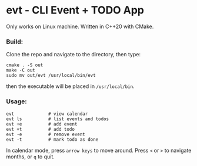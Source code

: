 # evt - CLI Event + TODO App

Only works on Linux machine. Written in C++20 with CMake.

### Build:

Clone the repo and navigate to the directory, then type:

```
cmake . -S out
make -C out
sudo mv out/evt /usr/local/bin/evt
```

then the executable will be placed in `/usr/local/bin`.

### Usage:

```
evt             # view calendar
evt ls          # list events and todos
evt +e          # add event
evt +t          # add todo
evt -e          # remove event
evt -t          # mark todo as done

```

In calendar mode, press `arrow keys` to move around.
Press `<` or `>` to navigate months, or `q` to quit.